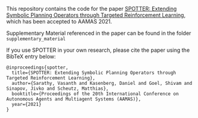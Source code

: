This repository contains the code for the paper [SPOTTER: Extending Symbolic Planning Operators through Targeted Reinforcement Learning](https://arxiv.org/abs/2012.13037), which has been accepted to AAMAS 2021.

Supplementary Material referenced in the paper can be found in the folder
```supplementary_material``` 

If you use SPOTTER in your own research, please cite the paper using the BibTeX entry below:

```
@inproceedings{spotter,
  title={SPOTTER: Extending Symbolic Planning Operators through Targeted Reinforcement Learning},
  author={Sarathy, Vasanth and Kasenberg, Daniel and Goel, Shivam and Sinapov, Jivko and Scheutz, Matthias},
  booktitle={Proceedings of the 20th International Conference on Autonomous Agents and Multiagent Systems (AAMAS)},
  year={2021}
}
```

